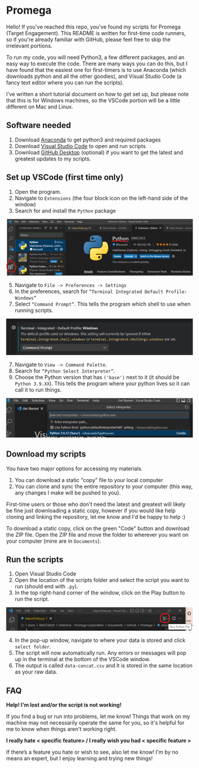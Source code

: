 # Promega

Hello! If you've reached this repo, you've found my scripts for Promega (Target Engagement). This README is written for first-time code runners, so if you're already familiar with GitHub, please feel free to skip the irrelevant portions.

To run my code, you will need Python3, a few different packages, and an easy way to execute the code. There are many ways you can do this, but I have found that the easiest one for first-timers is to use Anaconda (which downloads python and all the other goodies), and Visual Studio Code (a fancy text editor where you can run the scripts). 

I've written a short tutorial document on how to get set up, but please note that this is for Windows machines, so the VSCode portion will be a little different on Mac and Linux.

## Software needed ##

1.	Download [Anaconda](https://www.anaconda.com/) to get python3 and required packages
2.	Download [Visual Studio Code](https://code.visualstudio.com/download) to open and run scripts
3.	Download [GitHub Desktop](https://desktop.github.com/) (optional) if you want to get the latest and greatest updates to my scripts. 

## Set up VSCode (first time only) ##
1.	Open the program.
2. Navigate to `Extensions` (the four block icon on the left-hand side of the window)
3. Search for and install the `Python` package 

![VSCode Terminal](https://github.com/anivarj/Promega/blob/main/extensions.png)

5.	Navigate to `File -> Preferences -> Settings` 
6.	In the preferences, search for `“Terminal Integrated Default Profile: Windows”`
7.	Select `“Command Prompt”`. This tells the program which shell to use when running scripts.

![VSCode Terminal](https://github.com/anivarj/Promega/blob/main/VSCode-terminal.png)

7.	Navigate to `View -> Command Palette`. 
8.	Search for `“Python Select Interpreter”`.
9.	Choose the Python version that has `('base')` next to it (it should be `Python 3.9.XX`). This tells the program where your python lives so it can call it to run things.

![VSCode Interpreter](https://github.com/anivarj/Promega/blob/main/VSCode-interpreter.png)


## Download my scripts ##
You have two major options for accessing my materials. 
1.  You can download a static "copy" file to your local computer
2.  You can clone and sync the entire repository to your computer (this way, any changes I make will be pushed to you).

First-time users or those who don't need the latest and greatest will likely be fine just downloading a static copy, however if you would like help cloning and linking the repository, let me know and I'd be happy to help :)  

To download a static copy, click on the green "Code" button and download the ZIP file.
Open the ZIP file and move the folder to wherever you want on your computer (mine are in `Documents`).

## Run the scripts ##
1.  Open Visual Studio Code
2.  Open the location of the scripts folder and select the script you want to run (should end with `.py`).
3.  In the top right-hand corner of the window, click on the Play button to run the script.

![VSCode Run Button](https://github.com/anivarj/Promega/blob/main/VsCode-Run.png)

4.	In the pop-up window, navigate to where your data is stored and click `select folder`.
5.	The script will now automatically run. Any errors or messages will pop up in the terminal at the bottom of the VSCode window.
6.	The output is called `data-concat.csv` and it is stored in the same location as your raw data.

## FAQ ##
**Help! I'm lost and/or the script is not working!**

If you find a bug or run into problems, let me know! Things that work on my machine may not necessarily operate the same for you, so it's helpful for me to know when things aren't working right. 


**I really hate < specific feature> / I really wish you had < specific feature >**

If there’s a feature you hate or wish to see, also let me know! I'm by no means an expert, but I enjoy learning and trying new things!



